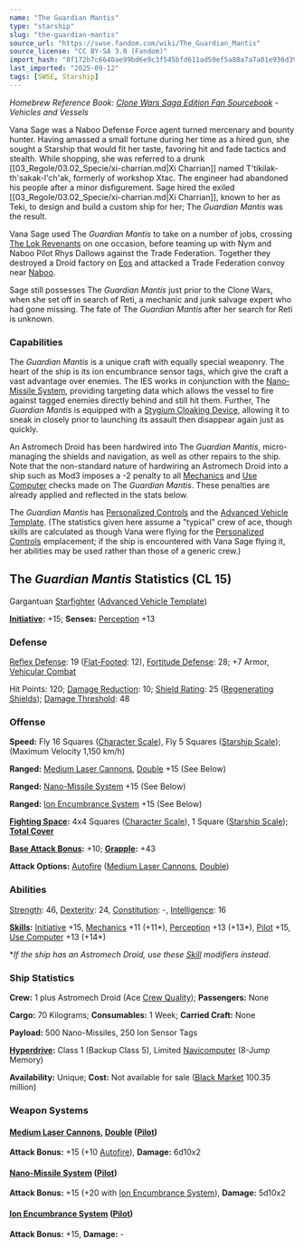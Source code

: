 ```yaml
---
name: "The Guardian Mantis"
type: "starship"
slug: "the-guardian-mantis"
source_url: "https://swse.fandom.com/wiki/The_Guardian_Mantis"
source_license: "CC BY-SA 3.0 (Fandom)"
import_hash: "8f172b7c6640ae99bd6e9c3f545bfd611ad59ef5a80a7a7a01e936d39383032b"
last_imported: "2025-09-12"
tags: [SWSE, Starship]
---
```

*Homebrew Reference Book: [Clone Wars Saga Edition Fan Sourcebook](https://swse.fandom.com/wiki/Clone_Wars_Saga_Edition_Fan_Sourcebook) - Vehicles and Vessels*

Vana Sage was a Naboo Defense Force agent turned mercenary and bounty hunter. Having amassed a small fortune during her time as a hired gun, she sought a Starship that would fit her taste, favoring hit and fade tactics and stealth. While shopping, she was referred to a drunk [[03_Regole/03.02_Specie/xi-charrian.md|Xi Charrian]] named T'tikilak-th'sakak-l'ch'ak, formerly of workshop Xtac. The engineer had abandoned his people after a minor disfigurement. Sage hired the exiled [[03_Regole/03.02_Specie/xi-charrian.md|Xi Charrian]], known to her as Teki, to design and build a custom ship for her; The *Guardian Mantis* was the result.

Vana Sage used The *Guardian Mantis* to take on a number of jobs, crossing [The Lok Revenants](https://swse.fandom.com/wiki/The_Lok_Revenants) on one occasion, before teaming up with Nym and Naboo Pilot Rhys Dallows against the Trade Federation. Together they destroyed a Droid factory on [Eos](https://swse.fandom.com/wiki/Eos) and attacked a Trade Federation convoy near [Naboo](https://swse.fandom.com/wiki/Naboo).

Sage still possesses The *Guardian Mantis* just prior to the Clone Wars, when she set off in search of Reti, a mechanic and junk salvage expert who had gone missing. The fate of The *Guardian Mantis* after her search for Reti is unknown.
### Capabilities
The *Guardian Mantis* is a unique craft with equally special weaponry. The heart of the ship is its ion encumbrance sensor tags, which give the craft a vast advantage over enemies. The IES works in conjunction with the [Nano-Missile System](https://swse.fandom.com/wiki/Nano-Missile_System), providing targeting data which allows the vessel to fire against tagged enemies directly behind and still hit them. Further, The *Guardian Mantis* is equipped with a [Stygium Cloaking Device](https://swse.fandom.com/wiki/Stygium_Cloaking_Device), allowing it to sneak in closely prior to launching its assault then disappear again just as quickly.

An Astromech Droid has been hardwired into The *Guardian Mantis*, micro-managing the shields and navigation, as well as other repairs to the ship. Note that the non-standard nature of hardwiring an Astromech Droid into a ship such as Mod3 imposes a -2 penalty to all [Mechanics](https://swse.fandom.com/wiki/Mechanics) and [Use Computer](https://swse.fandom.com/wiki/Use_Computer) checks made on The *Guardian Mantis*. These penalties are already applied and reflected in the stats below.

The *Guardian Mantis* has [Personalized Controls](https://swse.fandom.com/wiki/Personalized_Controls) and the [Advanced Vehicle Template](https://swse.fandom.com/wiki/Advanced_Vehicle_Template). (The statistics given here assume a "typical" crew of ace, though skills are calculated as though Vana were flying for the [Personalized Controls](https://swse.fandom.com/wiki/Personalized_Controls) emplacement; if the ship is encountered with Vana Sage flying it, her abilities may be used rather than those of a generic crew.)

## The *Guardian Mantis* Statistics (CL 15)
Gargantuan [Starfighter](https://swse.fandom.com/wiki/Starfighter) ([Advanced Vehicle Template](https://swse.fandom.com/wiki/Advanced_Vehicle_Template))

**[Initiative](https://swse.fandom.com/wiki/Initiative):** +15; **Senses:** [Perception](https://swse.fandom.com/wiki/Perception) +13
### Defense
[Reflex Defense](https://swse.fandom.com/wiki/Reflex_Defense_(Vehicles)): 19 ([Flat-Footed](https://swse.fandom.com/wiki/Flat-Footed): 12), [Fortitude Defense](https://swse.fandom.com/wiki/Fortitude_Defense_(Vehicles)): 28; +7 Armor, [Vehicular Combat](https://swse.fandom.com/wiki/Vehicular_Combat)

Hit Points: 120; [Damage Reduction](https://swse.fandom.com/wiki/Damage_Reduction): 10; [Shield Rating](https://swse.fandom.com/wiki/Shield_Rating): 25 ([Regenerating Shields](https://swse.fandom.com/wiki/Regenerating_Shields)); [Damage Threshold](https://swse.fandom.com/wiki/Damage_Threshold_(Vehicles)): 48
### Offense
**Speed:** Fly 16 Squares ([Character Scale](https://swse.fandom.com/wiki/Character_Scale)), Fly 5 Squares ([Starship Scale](https://swse.fandom.com/wiki/Starship_Scale)); (Maximum Velocity 1,150 km/h)

**Ranged:** [Medium Laser Cannons](https://swse.fandom.com/wiki/Medium_Laser_Cannons), [Double](https://swse.fandom.com/wiki/Double) +15 (See Below)

**Ranged:** [Nano-Missile System](https://swse.fandom.com/wiki/Nano-Missile_System) +15 (See Below)

**Ranged:** [Ion Encumbrance System](https://swse.fandom.com/wiki/Ion_Encumbrance_System) +15 (See Below)

**[Fighting Space](https://swse.fandom.com/wiki/Fighting_Space):** 4x4 Squares ([Character Scale](https://swse.fandom.com/wiki/Character_Scale)), 1 Square ([Starship Scale](https://swse.fandom.com/wiki/Starship_Scale)); **[Total Cover](https://swse.fandom.com/wiki/Total_Cover)**

**[Base Attack Bonus](https://swse.fandom.com/wiki/Base_Attack_Bonus):** +10; **[Grapple](https://swse.fandom.com/wiki/Grapple):** +43

**Attack Options:** [Autofire](https://swse.fandom.com/wiki/Autofire_(Vehicle_Combat)) ([Medium Laser Cannons](https://swse.fandom.com/wiki/Medium_Laser_Cannons), [Double](https://swse.fandom.com/wiki/Double))
### Abilities
[Strength](https://swse.fandom.com/wiki/Strength): 46, [Dexterity](https://swse.fandom.com/wiki/Dexterity): 24, [Constitution](https://swse.fandom.com/wiki/Constitution): -, [Intelligence](https://swse.fandom.com/wiki/Intelligence): 16

**[Skills](https://swse.fandom.com/wiki/Skills):** [Initiative](https://swse.fandom.com/wiki/Initiative) +15, [Mechanics](https://swse.fandom.com/wiki/Mechanics) +11 (+11*), [Perception](https://swse.fandom.com/wiki/Perception) +13 (+13*), [Pilot](https://swse.fandom.com/wiki/Pilot) +15, [Use Computer](https://swse.fandom.com/wiki/Use_Computer) +13 (+14*)

**If the ship has an Astromech Droid, use these [Skill](https://swse.fandom.com/wiki/Skill) modifiers instead.*

### Ship Statistics
**Crew:** 1 plus Astromech Droid (Ace [Crew Quality](https://swse.fandom.com/wiki/Crew_Quality)); **Passengers:** None

**Cargo:** 70 Kilograms; **Consumables:** 1 Week; **Carried Craft:** None

**Payload:** 500 Nano-Missiles, 250 Ion Sensor Tags

**[Hyperdrive](https://swse.fandom.com/wiki/Hyperdrive):** Class 1 (Backup Class 5), Limited [Navicomputer](https://swse.fandom.com/wiki/Navicomputer) (8-Jump Memory)

**Availability:** Unique; **Cost:** Not available for sale ([Black Market](https://swse.fandom.com/wiki/Black_Market) 100.35 million)

### Weapon Systems
#### **[Medium Laser Cannons](https://swse.fandom.com/wiki/Medium_Laser_Cannons), [Double](https://swse.fandom.com/wiki/Double) ([Pilot](https://swse.fandom.com/wiki/Pilot_(Vehicle_Combat)))**
**Attack Bonus:** +15 (+10 [Autofire](https://swse.fandom.com/wiki/Autofire_(Vehicle_Combat))), **Damage:** 6d10x2
#### **[Nano-Missile System](https://swse.fandom.com/wiki/Nano-Missile_System) ([Pilot](https://swse.fandom.com/wiki/Pilot_(Vehicle_Combat)))**
**Attack Bonus:** +15 (+20 with [Ion Encumbrance System](https://swse.fandom.com/wiki/Ion_Encumbrance_System)), **Damage:** 5d10x2
#### **[Ion Encumbrance System](https://swse.fandom.com/wiki/Ion_Encumbrance_System) ([Pilot](https://swse.fandom.com/wiki/Pilot_(Vehicle_Combat)))**
**Attack Bonus:** +15, **Damage:** -